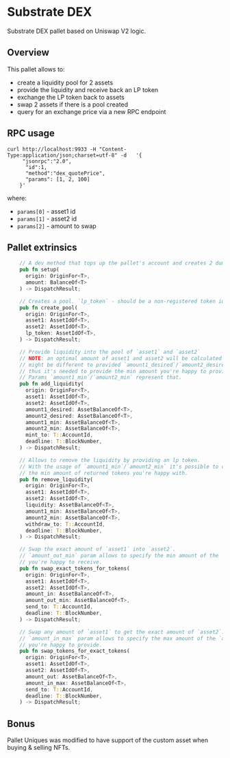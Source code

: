 # Substrate DEX

Substrate DEX pallet based on Uniswap V2 logic.

## Overview

This pallet allows to:
 - create a liquidity pool for 2 assets
 - provide the liquidity and receive back an LP token
 - exchange the LP token back to assets
 - swap 2 assets if there is a pool created
 - query for an exchange price via a new RPC endpoint

## RPC usage

```shell
curl http://localhost:9933 -H "Content-Type:application/json;charset=utf-8" -d   '{
     "jsonrpc":"2.0",
      "id":1,
      "method":"dex_quotePrice",
      "params": [1, 2, 100]
    }'
```
where:
 - `params[0]` - asset1 id
 - `params[1]` - asset2 id
 - `params[2]` - amount to swap

## Pallet extrinsics

```rust
    // A dev method that tops up the pallet's account and creates 2 dummy tokens.
    pub fn setup(
      origin: OriginFor<T>,
      amount: BalanceOf<T>
    ) -> DispatchResult;

    // Creates a pool. `lp_token` - should be a non-registered token id
    pub fn create_pool(
      origin: OriginFor<T>,
      asset1: AssetIdOf<T>,
      asset2: AssetIdOf<T>,
      lp_token: AssetIdOf<T>,
    ) -> DispatchResult;

    // Provide liquidity into the pool of `asset1` and `asset2`
    // NOTE: an optimal amount of asset1 and asset2 will be calculated and
    // might be different to provided `amount1_desired`/`amount2_desired`
    // thus it's needed to provide the min amount you're happy to provide.
    // Params `amount1_min`/`amount2_min` represent that.
    pub fn add_liquidity(
      origin: OriginFor<T>,
      asset1: AssetIdOf<T>,
      asset2: AssetIdOf<T>,
      amount1_desired: AssetBalanceOf<T>,
      amount2_desired: AssetBalanceOf<T>,
      amount1_min: AssetBalanceOf<T>,
      amount2_min: AssetBalanceOf<T>,
      mint_to: T::AccountId,
      deadline: T::BlockNumber,
    ) -> DispatchResult;

    // Allows to remove the liquidity by providing an lp token.
    // With the usage of `amount1_min`/`amount2_min` it's possible to control
    // the min amount of returned tokens you're happy with.
    pub fn remove_liquidity(
      origin: OriginFor<T>,
      asset1: AssetIdOf<T>,
      asset2: AssetIdOf<T>,
      liquidity: AssetBalanceOf<T>,
      amount1_min: AssetBalanceOf<T>,
      amount2_min: AssetBalanceOf<T>,
      withdraw_to: T::AccountId,
      deadline: T::BlockNumber,
    ) -> DispatchResult;

    // Swap the exact amount of `asset1` into `asset2`.
    // `amount_out_min` param allows to specify the min amount of the `asset2`
    // you're happy to receive.
    pub fn swap_exact_tokens_for_tokens(
      origin: OriginFor<T>,
      asset1: AssetIdOf<T>,
      asset2: AssetIdOf<T>,
      amount_in: AssetBalanceOf<T>,
      amount_out_min: AssetBalanceOf<T>,
      send_to: T::AccountId,
      deadline: T::BlockNumber,
    ) -> DispatchResult;

    // Swap any amount of `asset1` to get the exact amount of `asset2`.
    // `amount_in_max` param allows to specify the max amount of the `asset1`
    // you're happy to provide.
    pub fn swap_tokens_for_exact_tokens(
      origin: OriginFor<T>,
      asset1: AssetIdOf<T>,
      asset2: AssetIdOf<T>,
      amount_out: AssetBalanceOf<T>,
      amount_in_max: AssetBalanceOf<T>,
      send_to: T::AccountId,
      deadline: T::BlockNumber,
    ) -> DispatchResult;
```

## Bonus
Pallet Uniques was modified to have support of the custom asset when buying & selling NFTs.
